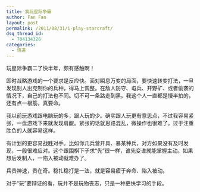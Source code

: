 ```yaml
---
title: 我玩星际争霸
author: Fan Fan
layout: post
permalink: /2011/08/31/i-play-starcraft/
dsq_thread_id:
  - 704134326
categories:
  - 悟道
---
```

玩星际争霸二了快半年，颇有感触啊！

即时战略游戏的一个要求是反应快。面对瞬息万变的局面，要快速转变打法，一旦发现别人出克制你的兵种，得马上调整。在敌人防守、屯兵、开野矿、或者偷袭的情况下，自己的打法也不同。切不可一条路走到黑。我这个人一直都是慢半拍的，还有点一根筋，真要命。

我以前玩游戏跟电脑玩的多，跟人玩的少。确实跟人玩更有意思点，不过我容易紧张，一盘游戏下来就发现肩酸。紧张的话就思路混乱，微操作也很难了。过于注重胜负的人就容易这样。

有计划的更容易战胜对手。比如你几兵营开具、暴某种兵，对方如果没有及时发现，一般很难应对。这个跟围棋下子求“先”很一样，谁先变谁就能掌握主动。如果想后发制人，一陷入被动就难办了。

兵贵神速，贵在奇。稳扎稳打是一法，就是容易疲于奔命、陷入被动。

对于“玩”要辩证的看，玩并不是玩物丧志，只是一种更快学习的手段。

&nbsp;